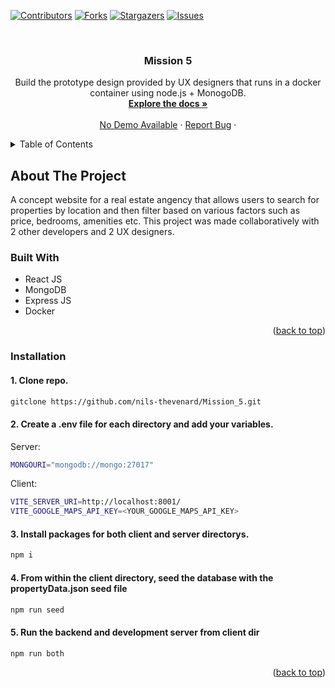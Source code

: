 <a name="readme-top"></a>

[![Contributors][contributors-shield]][contributors-url]
[![Forks][forks-shield]][forks-url]
[![Stargazers][stars-shield]][stars-url]
[![Issues][issues-shield]][issues-url]

<br />
<div align="center">

<h3 align="center">Mission 5</h3>

  <p align="center">
    Build the prototype design provided by UX designers that runs in a docker container using node.js + MonogoDB.
    <br />
    <a href="https://github.com/nils-thevenard/Mission_5/"><strong>Explore the docs »</strong></a>
    <br />
    <br />
    <a href="#">No Demo Available</a>
    ·
    <a href="https://github.com/nils-thevenard/Mission_5/issues">Report Bug</a>
    ·
    
</div>

<!-- TABLE OF CONTENTS -->
<details>
  <summary>Table of Contents</summary>
  <ol>
    <li>
      <a href="#about-the-project">About The Project</a>
      <ul>
        <li><a href="#built-with">Built With</a></li>
      </ul>
    </li>
    <li>
      <a href="#getting-started">Getting Started</a>
      <ul>
        <li><a href="#installation">Installation</a></li>
      </ul>
    </li>
  </ol>
</details>

<!-- ABOUT THE PROJECT -->

## About The Project

A concept website for a real estate angency that allows users to search for properties by location and then filter based on various factors such as price, bedrooms, amenities etc. This project was made collaboratively with 2 other developers and 2 UX designers.

### Built With

- React JS
- MongoDB
- Express JS
- Docker

<p align="right">(<a href="#readme-top">back to top</a>)</p>

### Installation

<h4>1. Clone repo.</h4>

```sh
gitclone https://github.com/nils-thevenard/Mission_5.git
```
<h4>2. Create a .env file for each directory and add your variables.</h4>

Server:
```sh
MONGOURI="mongodb://mongo:27017"
```
Client:
```sh
VITE_SERVER_URI=http://localhost:8001/
VITE_GOOGLE_MAPS_API_KEY=<YOUR_GOOGLE_MAPS_API_KEY>
```

<h4>3. Install packages for both client and server directorys.</h4>

```sh
npm i
```

<h4>4. From within the client directory, seed the database with the propertyData.json seed file</h4>

```sh
npm run seed
```

<h4>5. Run the backend and development server from client dir</h4>

```sh
npm run both
```

<p align="right">(<a href="#readme-top">back to top</a>)</p>

<!-- MARKDOWN LINKS & IMAGES -->
<!-- https://www.markdownguide.org/basic-syntax/#reference-style-links -->
[product-screenshot]: https://github.com/nils-thevenard/Mission_5/blob/main/src/assets/screenshot.jpg
[vite-url]: https://vitejs.dev/
[contributors-shield]: https://img.shields.io/github/contributors/nils-thevenard/Mission_5.svg?style=for-the-badge
[contributors-url]: https://github.com/nils-thevenard/Mission_5/graphs/contributors
[forks-shield]: https://img.shields.io/github/forks/nils-thevenard/Mission_5.svg?style=for-the-badge
[forks-url]: https://github.com/nils-thevenard/Mission_5/network/members
[stars-shield]: https://img.shields.io/github/stars/nils-thevenard/Mission_5.svg?style=for-the-badge
[stars-url]: https://github.com/nils-thevenard/Mission_5/stargazers
[issues-shield]: https://img.shields.io/github/issues/nils-thevenard/Mission_5.svg?style=for-the-badge
[issues-url]: https://github.com/nils-thevenard/Mission_5/issues
[license-shield]: https://img.shields.io/github/license/nils-thevenard/Mission_5.svg?style=for-the-badge
[license-url]: https://github.com/nils-thevenard/Mission_5/blob/master/LICENSE.txt
[linkedin-shield]: https://img.shields.io/badge/-LinkedIn-black.svg?style=for-the-badge&logo=linkedin&colorB=555
[linkedin-url]: https://www.linkedin.com/in/windsor-sam/
[Next.js]: https://img.shields.io/badge/next.js-000000?style=for-the-badge&logo=nextdotjs&logoColor=white
[Next-url]: https://nextjs.org/
[React.js]: https://img.shields.io/badge/React-20232A?style=for-the-badge&logo=react&logoColor=61DAFB
[React-url]: https://reactjs.org/
[Tailwindcss-url]: https://tailwindcss.com
[Vue.js]: https://img.shields.io/badge/Vue.js-35495E?style=for-the-badge&logo=vuedotjs&logoColor=4FC08D
[Vue-url]: https://vuejs.org/
[Angular.io]: https://img.shields.io/badge/Angular-DD0031?style=for-the-badge&logo=angular&logoColor=white
[Angular-url]: https://angular.io/
[Svelte.dev]: https://img.shields.io/badge/Svelte-4A4A55?style=for-the-badge&logo=svelte&logoColor=FF3E00
[Svelte-url]: https://svelte.dev/
[Laravel.com]: https://img.shields.io/badge/Laravel-FF2D20?style=for-the-badge&logo=laravel&logoColor=white
[Laravel-url]: https://laravel.com
[Bootstrap.com]: https://img.shields.io/badge/Bootstrap-563D7C?style=for-the-badge&logo=bootstrap&logoColor=white
[Bootstrap-url]: https://getbootstrap.com
[JQuery.com]: https://img.shields.io/badge/jQuery-0769AD?style=for-the-badge&logo=jquery&logoColor=white
[JQuery-url]: https://jquery.com

